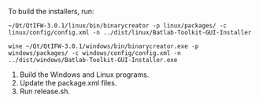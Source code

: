 To build the installers, run:

```
~/Qt/QtIFW-3.0.1/linux/bin/binarycreator -p linux/packages/ -c linux/config/config.xml -n ../dist/linux/Batlab-Toolkit-GUI-Installer

wine ~/Qt/QtIFW-3.0.1/windows/bin/binarycreator.exe -p windows/packages/ -c windows/config/config.xml -n ../dist/windows/Batlab-Toolkit-GUI-Installer.exe
```

1. Build the Windows and Linux programs.
2. Update the package.xml files.
3. Run release.sh.